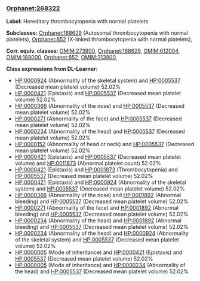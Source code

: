 
### [Orphanet:268322](http://www.orpha.net/ORDO/Orphanet_268322)
**Label:** Hereditary thrombocytopenia with normal platelets

**Subclasses:** [Orphanet:168629](http://www.orpha.net/ORDO/Orphanet_168629) (Autosomal thrombocytopenia with normal platelets), [Orphanet:852](http://www.orpha.net/ORDO/Orphanet_852) (X-linked thrombocytopenia with normal platelets), 

**Corr. equiv. classes:** [OMIM:273900](http://purl.obolibrary.org/obo/OMIM_273900), [Orphanet:168629](http://www.orpha.net/ORDO/Orphanet_168629), [OMIM:612004](http://purl.obolibrary.org/obo/OMIM_612004), [OMIM:188000](http://purl.obolibrary.org/obo/OMIM_188000), [Orphanet:852](http://www.orpha.net/ORDO/Orphanet_852), [OMIM:313900](http://purl.obolibrary.org/obo/OMIM_313900), 

**Class expressions from DL-Learner:**

- [HP:0000924](http://purl.obolibrary.org/obo/HP_0000924) (Abnormality of the skeletal system) and [HP:0005537](http://purl.obolibrary.org/obo/HP_0005537) (Decreased mean platelet volume) 52.02%
- [HP:0000421](http://purl.obolibrary.org/obo/HP_0000421) (Epistaxis) and [HP:0005537](http://purl.obolibrary.org/obo/HP_0005537) (Decreased mean platelet volume) 52.02%
- [HP:0000366](http://purl.obolibrary.org/obo/HP_0000366) (Abnormality of the nose) and [HP:0005537](http://purl.obolibrary.org/obo/HP_0005537) (Decreased mean platelet volume) 52.02%
- [HP:0000271](http://purl.obolibrary.org/obo/HP_0000271) (Abnormality of the face) and [HP:0005537](http://purl.obolibrary.org/obo/HP_0005537) (Decreased mean platelet volume) 52.02%
- [HP:0000234](http://purl.obolibrary.org/obo/HP_0000234) (Abnormality of the head) and [HP:0005537](http://purl.obolibrary.org/obo/HP_0005537) (Decreased mean platelet volume) 52.02%
- [HP:0000152](http://purl.obolibrary.org/obo/HP_0000152) (Abnormality of head or neck) and [HP:0005537](http://purl.obolibrary.org/obo/HP_0005537) (Decreased mean platelet volume) 52.02%
- [HP:0000421](http://purl.obolibrary.org/obo/HP_0000421) (Epistaxis) and [HP:0005537](http://purl.obolibrary.org/obo/HP_0005537) (Decreased mean platelet volume) and [HP:0011873](http://purl.obolibrary.org/obo/HP_0011873) (Abnormal platelet count) 52.02%
- [HP:0000421](http://purl.obolibrary.org/obo/HP_0000421) (Epistaxis) and [HP:0001873](http://purl.obolibrary.org/obo/HP_0001873) (Thrombocytopenia) and [HP:0005537](http://purl.obolibrary.org/obo/HP_0005537) (Decreased mean platelet volume) 52.02%
- [HP:0000421](http://purl.obolibrary.org/obo/HP_0000421) (Epistaxis) and [HP:0000924](http://purl.obolibrary.org/obo/HP_0000924) (Abnormality of the skeletal system) and [HP:0005537](http://purl.obolibrary.org/obo/HP_0005537) (Decreased mean platelet volume) 52.02%
- [HP:0000366](http://purl.obolibrary.org/obo/HP_0000366) (Abnormality of the nose) and [HP:0001892](http://purl.obolibrary.org/obo/HP_0001892) (Abnormal bleeding) and [HP:0005537](http://purl.obolibrary.org/obo/HP_0005537) (Decreased mean platelet volume) 52.02%
- [HP:0000271](http://purl.obolibrary.org/obo/HP_0000271) (Abnormality of the face) and [HP:0001892](http://purl.obolibrary.org/obo/HP_0001892) (Abnormal bleeding) and [HP:0005537](http://purl.obolibrary.org/obo/HP_0005537) (Decreased mean platelet volume) 52.02%
- [HP:0000234](http://purl.obolibrary.org/obo/HP_0000234) (Abnormality of the head) and [HP:0001892](http://purl.obolibrary.org/obo/HP_0001892) (Abnormal bleeding) and [HP:0005537](http://purl.obolibrary.org/obo/HP_0005537) (Decreased mean platelet volume) 52.02%
- [HP:0000234](http://purl.obolibrary.org/obo/HP_0000234) (Abnormality of the head) and [HP:0000924](http://purl.obolibrary.org/obo/HP_0000924) (Abnormality of the skeletal system) and [HP:0005537](http://purl.obolibrary.org/obo/HP_0005537) (Decreased mean platelet volume) 52.02%
- [HP:0000005](http://purl.obolibrary.org/obo/HP_0000005) (Mode of inheritance) and [HP:0000421](http://purl.obolibrary.org/obo/HP_0000421) (Epistaxis) and [HP:0005537](http://purl.obolibrary.org/obo/HP_0005537) (Decreased mean platelet volume) 52.02%
- [HP:0000005](http://purl.obolibrary.org/obo/HP_0000005) (Mode of inheritance) and [HP:0000234](http://purl.obolibrary.org/obo/HP_0000234) (Abnormality of the head) and [HP:0005537](http://purl.obolibrary.org/obo/HP_0005537) (Decreased mean platelet volume) 52.02%


